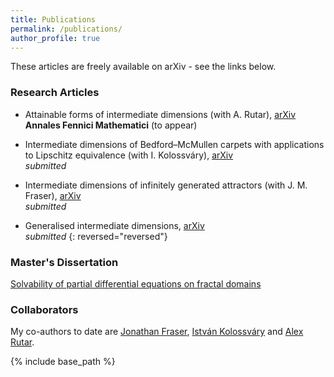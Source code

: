 ```yaml
---
title: Publications
permalink: /publications/
author_profile: true
---
```


These articles are freely available on arXiv - see the links below. 

### Research Articles

- Attainable forms of intermediate dimensions (with A. Rutar), [arXiv](https://arxiv.org/abs/2111.14678)  
**Annales Fennici Mathematici** (to appear)

- Intermediate dimensions of Bedford–McMullen carpets with applications to Lipschitz equivalence (with I. Kolossváry), [arXiv](https://arxiv.org/abs/2111.05625)  
*submitted*

- Intermediate dimensions of infinitely generated attractors (with J. M. Fraser), [arXiv](https://arxiv.org/abs/2104.15133)  
*submitted*

- Generalised intermediate dimensions, [arXiv](https://arxiv.org/abs/2011.08613)    
*submitted*
{: reversed="reversed"}
### Master's Dissertation

[Solvability of partial differential equations on fractal domains](https://amlan-banaji.github.io/files/dissweb1.pdf) 

### Collaborators

My co-authors to date are [Jonathan Fraser](http://www.mcs.st-andrews.ac.uk/~jmf32/), [István Kolossváry](http://www.mcs.st-andrews.ac.uk/~itk1/) and [Alex Rutar](https://rutar.org/). 

{% include base_path %}
